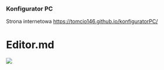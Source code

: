 ### Konfigurator PC

Strona internetowa  https://tomcio146.github.io/konfiguratorPC/


# Editor.md

![](https://pandao.github.io/editor.md/images/logos/editormd-logo-180x180.png)
